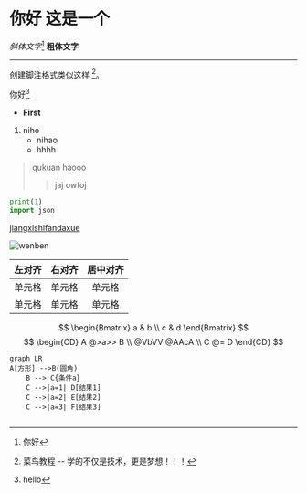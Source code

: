 # 你好 这是一个

_斜体文字_[^1]
**粗体文字**

* *** *
创建脚注格式类似这样 [^RUNOOB]。

你好[^2]
* **First**
1. niho 
    * nihao 
    * hhhh

> qukuan
> haooo 
>> jaj owfoj


```python
print(1)
import json
```

[jiangxishifandaxue]("www.jxnu.com)

![wenben](link )


| 左对齐 | 右对齐 | 居中对齐 |
| :-----| ----: | :----: |
| 单元格 | 单元格 | 单元格 |
| 单元格 | 单元格 | 单元格 |

$$
\begin{Bmatrix}
   a & b \\
   c & d
\end{Bmatrix}
$$
$$
\begin{CD}
   A @>a>> B \\
@VbVV @AAcA \\
   C @= D
\end{CD}
$$

```mermaid
graph LR
A[方形] -->B(圆角)
    B --> C{条件a}
    C -->|a=1| D[结果1]
    C -->|a=2| E[结果2]
    C -->|a=3| F[结果3]
    
```



[^RUNOOB]: 菜鸟教程 -- 学的不仅是技术，更是梦想！！！
[^1]:你好
[^2]:hello